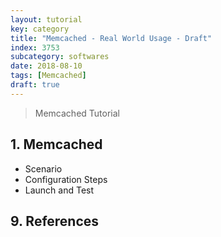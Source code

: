 ```yaml
---
layout: tutorial
key: category
title: "Memcached - Real World Usage - Draft"
index: 3753
subcategory: softwares
date: 2018-08-10
tags: [Memcached]
draft: true
---
```


> Memcached Tutorial

## 1. Memcached
* Scenario
* Configuration Steps
* Launch and Test


## 9. References
